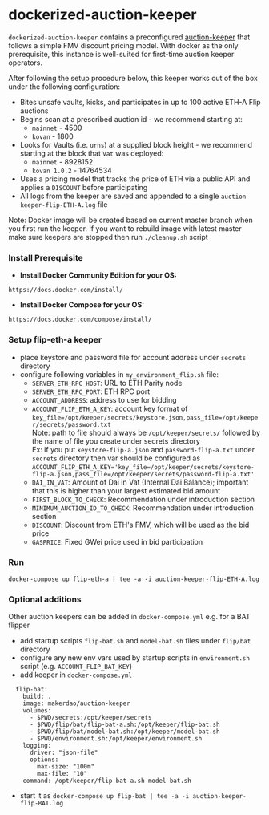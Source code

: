 # dockerized-auction-keeper

`dockerized-auction-keeper` contains a preconfigured [auction-keeper](https://github.com/makerdao/auction-keeper) that follows a simple FMV discount pricing model. With docker as the only prerequisite, this instance is well-suited for first-time auction keeper operators.

After following the setup procedure below, this keeper works out of the box under the following configuration:
- Bites unsafe vaults, kicks, and participates in up to 100 active ETH-A Flip auctions
- Begins scan at a prescribed auction id - we recommend starting at:
  - `mainnet` - 4500
  - `kovan` - 1800
- Looks for Vaults (i.e. `urns`) at a supplied block height - we recommend starting at the block that `Vat` was deployed:
  - `mainnet` - 8928152
  - `kovan 1.0.2` - 14764534
- Uses a pricing model that tracks the price of ETH via a public API and applies a `DISCOUNT` before participating
- All logs from the keeper are saved and appended to a single `auction-keeper-flip-ETH-A.log` file

Note: Docker image will be created based on current master branch when you first run the keeper. If you want to rebuild image
with latest master make sure keepers are stopped then run `./cleanup.sh` script

### Install Prerequisite

- **Install Docker Community Edition for your OS:**
```
https://docs.docker.com/install/
```
- **Install Docker Compose for your OS:**
```
https://docs.docker.com/compose/install/
```

### Setup flip-eth-a keeper

- place keystore and password file for account address under `secrets` directory
- configure following variables in `my_environment_flip.sh` file:
    - `SERVER_ETH_RPC_HOST`: URL to ETH Parity node  
    - `SERVER_ETH_RPC_PORT`: ETH RPC port  
    - `ACCOUNT_ADDRESS`: address to use for bidding
    - `ACCOUNT_FLIP_ETH_A_KEY`: account key format of `key_file=/opt/keeper/secrets/keystore.json,pass_file=/opt/keeper/secrets/password.txt`  
    Note: path to file should always be `/opt/keeper/secrets/` followed by the name of file you create under secrets directory  
    Ex: if you put `keystore-flip-a.json` and `password-flip-a.txt` under `secrets` directory then var should be configured as
    `ACCOUNT_FLIP_ETH_A_KEY='key_file=/opt/keeper/secrets/keystore-flip-a.json,pass_file=/opt/keeper/secrets/password-flip-a.txt'`
    - `DAI_IN_VAT`: Amount of Dai in Vat (Internal Dai Balance); important that this is higher than your largest estimated bid amount
    - `FIRST_BLOCK_TO_CHECK`: Recommendation under introduction section
    - `MINIMUM_AUCTION_ID_TO_CHECK`: Recommendation under introduction section
    - `DISCOUNT`: Discount from ETH's FMV, which will be used as the bid price
    - `GASPRICE`: Fixed GWei price used in bid participation

### Run

`docker-compose up flip-eth-a | tee -a -i auction-keeper-flip-ETH-A.log`

### Optional additions

Other auction keepers can be added in `docker-compose.yml` e.g. for a BAT flipper
- add startup scripts `flip-bat.sh` and `model-bat.sh` files under `flip/bat` directory
- configure any new env vars used by startup scripts in `environment.sh` script (e.g. `ACCOUNT_FLIP_BAT_KEY`)
- add keeper in `docker-compose.yml`
```
  flip-bat:
    build: .
    image: makerdao/auction-keeper
    volumes:
      - $PWD/secrets:/opt/keeper/secrets
      - $PWD/flip/bat/flip-bat-a.sh:/opt/keeper/flip-bat.sh
      - $PWD/flip/bat/model-bat.sh:/opt/keeper/model-bat.sh
      - $PWD/environment.sh:/opt/keeper/environment.sh
    logging:
      driver: "json-file"
      options:
        max-size: "100m"
        max-file: "10" 
    command: /opt/keeper/flip-bat-a.sh model-bat.sh
```
- start it as `docker-compose up flip-bat | tee -a -i auction-keeper-flip-BAT.log`
